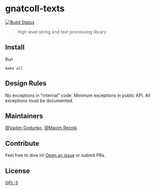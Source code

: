 # gnatcoll-texts

[![Build Status](https://travis-ci.org/godunko/gnatcoll-texts.svg?branch=master)](https://travis-ci.org/godunko/gnatcoll-texts)

> High level string and text processing library

## Install

Run
```
make all
```

Design Rules
------------

No exceptions in "internal" code. Minimum exceptions in public API. All
exceptions must be documented.


## Maintainers

[@Vadim Godunko](https://github.com/godunko),
[@Maxim Reznik](https://github.com/reznikmm).

## Contribute

Feel free to dive in!
[Open an issue](https://github.com/godunko/gnatcoll-texts/issues/new)
or submit PRs.

## License

[GPL-3](LICENSE)
